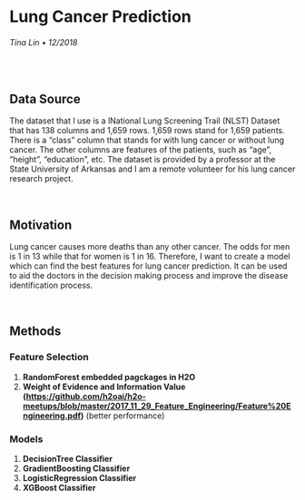 # Lung Cancer Prediction
###### Tina Lin &bull; 12/2018

&nbsp;
## Data Source 
The dataset that I use is a lNational Lung Screening Trail (NLST) Dataset that has 138 columns and 1,659 rows. 1,659 rows stand for 1,659 patients. There is a “class” column that stands for with lung cancer or without lung cancer. The other columns are features of the patients, such as “age”, “height”, “education”, etc. The dataset is provided by a professor at the State University of Arkansas and I am a remote volunteer for his lung cancer research project.

&nbsp;
## Motivation
Lung cancer causes more deaths than any other cancer. The odds for men is 1 in 13 while that for women is 1 in 16. Therefore, 
I want to create a model which can find the best features for lung cancer prediction. It can be used to aid the doctors in the decision making process and improve the disease identification process. 

&nbsp;
## Methods
### Feature Selection
1. **RandomForest embedded pagckages in H2O**
2. **Weight of Evidence and Information Value (https://github.com/h2oai/h2o-meetups/blob/master/2017_11_29_Feature_Engineering/Feature%20Engineering.pdf)** (better performance)

### Models
1. **DecisionTree Classifier**
2. **GradientBoosting Classifier**
3. **LogisticRegression Classifier**
4. **XGBoost Classifier**


